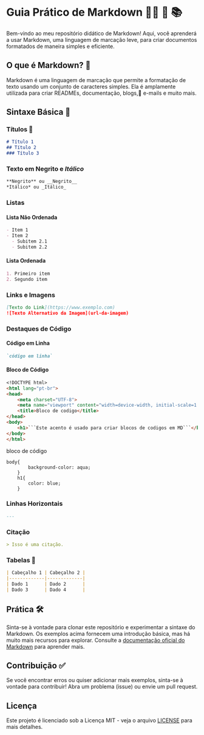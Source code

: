 
# Guia Prático de Markdown 👨‍🏫 🏫 📚

Bem-vindo ao meu repositório didático de Markdown! Aqui, você aprenderá a usar Markdown, uma linguagem de marcação leve, para criar documentos formatados de maneira simples e eficiente.

## O que é Markdown? 📑

Markdown é uma linguagem de marcação que permite a formatação de texto usando um conjunto de caracteres simples. Ela é amplamente utilizada para criar READMEs, documentação, blogs,📧 e-mails e muito mais.

## Sintaxe Básica 🚀

### Títulos  🔖

```markdown
# Título 1
## Título 2
### Título 3
```

### Texto em **Negrito** e _Itálico_

```markdown
**Negrito** ou __Negrito__
*Itálico* ou _Itálico_
```

### Listas

#### Lista Não Ordenada

```markdown
- Item 1
- Item 2
  - Subitem 2.1
  - Subitem 2.2
```

#### Lista Ordenada

```markdown
1. Primeiro item
2. Segundo item
```

### Links e Imagens

```markdown
[Texto do Link](https://www.exemplo.com)
![Texto Alternativo da Imagem](url-da-imagem)
```

### Destaques de Código

#### Código em Linha

```markdown
`código em linha`
```

#### Bloco de Código

```markdown
<!DOCTYPE html>
<html lang="pt-br">
<head>
    <meta charset="UTF-8">
    <meta name="viewport" content="width=device-width, initial-scale=1.0">
    <title>Bloco de codigo</title>
</head>
<body>
    <h1>```Este acento é usado para criar blocos de codigos em MD```</h1>
</body>
</html>
```
bloco de código
```
body{
        background-color: aqua;
    }
    h1{
        color: blue;
    }
```

### Linhas Horizontais

```markdown
---
```

### Citação

```markdown
> Isso é uma citação.
```

### Tabelas 📌

```markdown
| Cabeçalho 1 | Cabeçalho 2 |
|-------------|-------------|
| Dado 1      | Dado 2      |
| Dado 3      | Dado 4      |
```

## Prática  🛠️

Sinta-se à vontade para clonar este repositório e experimentar a sintaxe do Markdown. Os exemplos acima fornecem uma introdução básica, mas há muito mais recursos para explorar. Consulte a [documentação oficial do Markdown](https://www.markdownguide.org/basic-syntax) para aprender mais.

## Contribuição ✅

Se você encontrar erros ou quiser adicionar mais exemplos, sinta-se à vontade para contribuir! Abra um problema (issue) ou envie um pull request.

## Licença

Este projeto é licenciado sob a Licença MIT - veja o arquivo [LICENSE](LICENSE) para mais detalhes.

